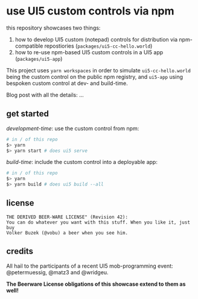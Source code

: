 # use UI5 custom controls via npm

this repository showcases two things:

1. how to develop UI5 custom (notepad) controls for distribution via npm-compatible repostiories (`packages/ui5-cc-hello.world`)
2. how to re-use npm-based UI5 custom controls in a UI5 app (`packages/ui5-app`)

This project uses `yarn workspaces` in order to simulate `ui5-cc-hello.world` being the custom control on the public npm registry, and `ui5-app` using bespoken custom control at dev- and build-time.

Blog post with all the details: ...

## get started

*development-time*: use the custom control from npm:

```bash
# in / of this repo
$> yarn 
$> yarn start # does ui5 serve
```

*build-time*: include the custom control into a deployable app:

```bash
# in / of this repo
$> yarn 
$> yarn build # does ui5 build --all
```

## license

```
THE DERIVED BEER-WARE LICENSE" (Revision 42):
You can do whatever you want with this stuff. When you like it, just buy
Volker Buzek (@vobu) a beer when you see him.
```

## credits

All hail to the participants of a recent UI5 mob-programming event: @petermuessig, @matz3 and @wridgeu.

**The Beerware License obligations of this showcase extend to them as well!**